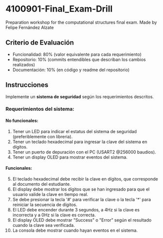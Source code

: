 # 4100901-Final_Exam-Drill
Preparation workshop for the computational structures final exam.
Made by Felipe Fernández Alzate

## Criterio de Evaluación 

* Funcionalidad: 80% (valor equivalente para cada requerimiento)
* Repositorio: 10% (commits entendibles que describan los cambios realizados)
* Documentación: 10% (en código y readme del repositorio)


## Instrucciones

Implemente un **sistema de seguridad** según los requerimientos descritos.

### Requerimientos del sistema:

#### No funcionales:
1. Tener un LED para indicar el estatus del sistema de seguridad (preferiblemente con libreria).
2. Tener un teclado hexadecimal para ingresar la clave del sistema en dígitos.
3. Tener un puerto de depuración con el PC (USART2 @256000 baudios).
4. Tener un display OLED para mostrar eventos del sistema.

#### Funcionales:
5. El teclado hexadecimal debe recibir la clave en dígitos, que corresponde al documento del estudiante.
6. El display debe mostrar los dígitos que se han ingresado para que el usuario valide la clave en tiempo real.
7. Se debe presionar la tecla '#' para verificar la clave o la tecla '*' para reiniciar la secuencia de dígitos.
8. El LED debe encender durante 3 segundos, a 4Hz si la clave es incorrecta y a 0Hz si la clave es correcta.
9. El display OLED debe mostrar "Success" o "Error" según el resultado cuando la clave sea verificada.
10. La consola debe mostrar cuando hayan eventos en el sistema.

